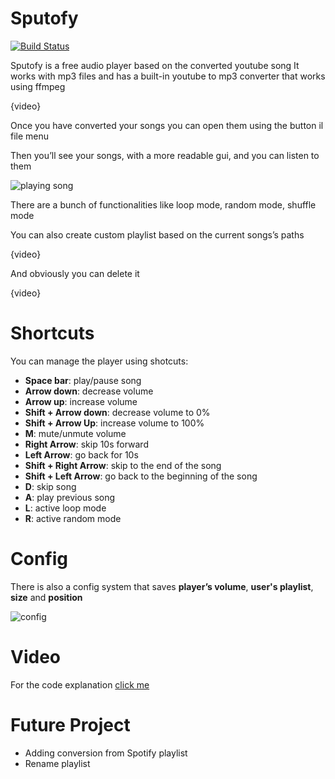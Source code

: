 # Sputofy

[![Build Status](https://travis-ci.org/joemccann/dillinger.svg?branch=master)](https://travis-ci.org/joemccann/dillinger)

Sputofy is a free audio player based on the converted youtube song
It works with mp3 files and has a built-in youtube to mp3 converter that works using ffmpeg

{video}

Once you have converted your songs you can open them using the button il file menu

Then you’ll see your songs, with a more readable gui, and you can listen to them

![playing song](https://media.giphy.com/media/rm7ZQzAlhQpqkM88IJ/giphy.gif)

There are a bunch of functionalities like loop mode, random mode, shuffle mode

You can also create custom playlist based on the current songs’s paths 

{video}

And obviously you can delete it

{video}
# Shortcuts
You can manage the player using shotcuts:
  - **Space bar**: play/pause song
  - **Arrow down**: decrease volume
  - **Arrow up**: increase volume
  - **Shift + Arrow down**: decrease volume to 0%
  - **Shift + Arrow Up**: increase volume to 100%
  - **M**: mute/unmute volume
  - **Right Arrow**: skip 10s forward 
  - **Left Arrow**: go back for 10s
  - **Shift + Right Arrow**: skip to the end of the song
  - **Shift + Left Arrow**: go back to the beginning of the song
  - **D**: skip song
  - **A**: play previous song
  - **L**: active loop mode
  - **R**: active random mode

# Config
There is also a config system that saves **player’s volume**, **user's playlist**, **size** and **position**

![config](https://i.imgur.com/mbr2nnl.png)

# Video
For the code explanation [click me](https://youtu.be/YXdOUmxG5y)

# Future Project
 - Adding conversion from Spotify playlist
 - Rename playlist
